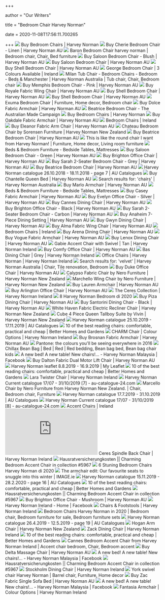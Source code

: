 +++
        
author = "Our Writers"
        
title = "Bedroom Chair Harvey Norman"
        
date = 2020-11-08T17:56:11.700265
        
+++
[ ![](https://azcd.harveynorman.com.au/media/catalog/product/cache/21/small_image/445x249/9df78eab33525d08d6e5fb8d27136e95/g/p/gp894003_1.jpg)](https://azcd.harveynorman.com.au/media/catalog/product/cache/21/small_image/445x249/9df78eab33525d08d6e5fb8d27136e95/g/p/gp894003_1.jpg) Buy Bedroom Chairs | Harvey Norman
[ ![](https://azcd.harveynorman.com.au/media/catalog/product/g/p/gp928984_1.jpg)](https://azcd.harveynorman.com.au/media/catalog/product/g/p/gp928984_1.jpg) Buy Cherie Bedroom Chair - Linen | Harvey Norman AU
[ ![](https://i.pinimg.com/originals/32/72/75/327275fefd9a458aa2794db3a4d45bf6.jpg)](https://i.pinimg.com/originals/32/72/75/327275fefd9a458aa2794db3a4d45bf6.jpg) Baron Bedroom Chair harvey norman | Bedroom chair, Chair, Bed furniture
[ ![](https://azcd.harveynorman.com.au/media/catalog/product/1/_/1_39_1058.jpg)](https://azcd.harveynorman.com.au/media/catalog/product/1/_/1_39_1058.jpg) Buy Saloon Bedroom Chair - Blush | Harvey Norman AU
[ ![](https://azcd.harveynorman.com.au/media/catalog/product/cache/21/image/992x558/9df78eab33525d08d6e5fb8d27136e95/s/a/saloon-chair-configurable.jpg)](https://azcd.harveynorman.com.au/media/catalog/product/cache/21/image/992x558/9df78eab33525d08d6e5fb8d27136e95/s/a/saloon-chair-configurable.jpg) Buy Saloon Bedroom Chair | Harvey Norman AU
[ ![](https://azcd.harveynorman.com.au/media/catalog/product/1/_/1_39_1056.jpg)](https://azcd.harveynorman.com.au/media/catalog/product/1/_/1_39_1056.jpg) Buy Shell Bedroom Chair | Harvey Norman AU
[ ![](https://hniesfp.imgix.net/8/images/detailed/71/IMG_0196.jpg?fit=fill&bg=0FFF&w=5184&h=3456&auto=format,compress)](https://hniesfp.imgix.net/8/images/detailed/71/IMG_0196.jpg?fit=fill&bg=0FFF&w=5184&h=3456&auto=format,compress) George Bedroom Chair | 3 Colours Available | Ireland
[ ![](https://i.pinimg.com/originals/07/d2/65/07d265fba8756916528a045bdf4f78b0.jpg)](https://i.pinimg.com/originals/07/d2/65/07d265fba8756916528a045bdf4f78b0.jpg) Milan Tub Chair - Bedroom Chairs - Bedroom - Beds & Manchester | Harvey  Norman Australia | Tub chair, Chair, Bedroom chair
[ ![](https://azcd.harveynorman.com.au/media/catalog/product/1/_/1_60_641.jpg)](https://azcd.harveynorman.com.au/media/catalog/product/1/_/1_60_641.jpg) Buy Memphis Bedroom Chair - Pink | Harvey Norman AU
[ ![](https://azcd.harveynorman.com.au/media/catalog/product/cache/21/image/992x558/9df78eab33525d08d6e5fb8d27136e95/1/5/15804_1.jpg)](https://azcd.harveynorman.com.au/media/catalog/product/cache/21/image/992x558/9df78eab33525d08d6e5fb8d27136e95/1/5/15804_1.jpg) Buy Royale Fabric Wing Chair | Harvey Norman AU
[ ![](https://azcd.harveynorman.com.au/media/catalog/product/1/_/1_39_1053_2_1.jpg)](https://azcd.harveynorman.com.au/media/catalog/product/1/_/1_39_1053_2_1.jpg) Buy Shell Bedroom Chair | Harvey Norman AU
[ ![](https://azcd.harveynorman.com.au/media/catalog/product/cache/21/image/1180x664/e4d92e6aceaad517e7b5c12e0dc06587/1/_/1_39_1055_1.jpg)](https://azcd.harveynorman.com.au/media/catalog/product/cache/21/image/1180x664/e4d92e6aceaad517e7b5c12e0dc06587/1/_/1_39_1055_1.jpg) Buy Shell Bedroom Chair | Harvey Norman AU
[ ![](https://i.pinimg.com/originals/cd/36/62/cd3662e0a039f5820921c8db83515060.jpg)](https://i.pinimg.com/originals/cd/36/62/cd3662e0a039f5820921c8db83515060.jpg) Exuma Bedroom Chair | Furniture, Home decor, Bedroom chair
[ ![](https://azcd.harveynorman.com.au/media/catalog/product/cache/21/image/992x558/9df78eab33525d08d6e5fb8d27136e95/1/_/1_38_1864.jpg)](https://azcd.harveynorman.com.au/media/catalog/product/cache/21/image/992x558/9df78eab33525d08d6e5fb8d27136e95/1/_/1_38_1864.jpg) Buy Dolce Fabric Armchair | Harvey Norman AU
[ ![](https://australianmade.com.au/Assets/85172382-62ec-4b56-8aba-88cd348fa41d.jpg)](https://australianmade.com.au/Assets/85172382-62ec-4b56-8aba-88cd348fa41d.jpg) Beatrice Bedroom Chair - The Australian Made Campaign
[ ![](https://azcd.harveynorman.com.au/media/catalog/product/cache/21/small_image/445x249/9df78eab33525d08d6e5fb8d27136e95/1/_/1_38_2323.jpg)](https://azcd.harveynorman.com.au/media/catalog/product/cache/21/small_image/445x249/9df78eab33525d08d6e5fb8d27136e95/1/_/1_38_2323.jpg) Buy Bedroom Chairs | Harvey Norman
[ ![](https://azcd.harveynorman.com.au/media/catalog/product/cache/21/image/992x558/9df78eab33525d08d6e5fb8d27136e95/1/_/1_38_1867.jpg)](https://azcd.harveynorman.com.au/media/catalog/product/cache/21/image/992x558/9df78eab33525d08d6e5fb8d27136e95/1/_/1_38_1867.jpg) Buy Oakdale Fabric Armchair | Harvey Norman AU
[ ![](https://hniesfp.imgix.net/8/images/detailed/169/2U1A0516.jpg?fit=fill&bg=0FFF&w=1500&h=1000&auto=format,compress)](https://hniesfp.imgix.net/8/images/detailed/169/2U1A0516.jpg?fit=fill&bg=0FFF&w=1500&h=1000&auto=format,compress) Bedroom Chairs | Ireland
[ ![](https://azcd.harveynorman.com.au/media/catalog/product/cache/21/image/1180x664/e4d92e6aceaad517e7b5c12e0dc06587/3/_/3_4_1_1179.jpg)](https://azcd.harveynorman.com.au/media/catalog/product/cache/21/image/1180x664/e4d92e6aceaad517e7b5c12e0dc06587/3/_/3_4_1_1179.jpg) Buy Eleanor Fabric Arm Chair | Harvey Norman AU
[ ![](https://hnsfpau.imgix.net/5/images/detailed/44/chateau-chair-new.jpg?fit=fill&bg=0FFF&w=1500&h=1000&auto=format,compress)](https://hnsfpau.imgix.net/5/images/detailed/44/chateau-chair-new.jpg?fit=fill&bg=0FFF&w=1500&h=1000&auto=format,compress) Chateau Bedroom Chair by Sorensen Furniture | Harvey Norman New Zealand
[ ![](https://azcd.harveynorman.com.au/media/catalog/collection/media_carousel/6/1/616_3_tye953ohft7upf7zduyw_base.jpg)](https://azcd.harveynorman.com.au/media/catalog/collection/media_carousel/6/1/616_3_tye953ohft7upf7zduyw_base.jpg) Buy Beatrice Bedroom Chair | Harvey Norman AU
[ ![](https://i.pinimg.com/originals/09/9d/1d/099d1df2e9547b5431b6b7d0ec383a3d.jpg)](https://i.pinimg.com/originals/09/9d/1d/099d1df2e9547b5431b6b7d0ec383a3d.jpg) This is like the round chair I want from Harvey Norman! | Furniture, Home  decor, Living room furniture
[ ![](https://azcd.harveynorman.com.au/media/wysiwyg/cms-plus/main-image/bed-mattress-lead-b1.jpg)](https://azcd.harveynorman.com.au/media/wysiwyg/cms-plus/main-image/bed-mattress-lead-b1.jpg) Beds & Bedroom Furniture - Bedside Tables, Mattresses
[ ![](https://azcd.harveynorman.com.au/media/catalog/product/cache/21/image/992x558/9df78eab33525d08d6e5fb8d27136e95/1/_/1_39_1059.jpg)](https://azcd.harveynorman.com.au/media/catalog/product/cache/21/image/992x558/9df78eab33525d08d6e5fb8d27136e95/1/_/1_39_1059.jpg) Buy Saloon Bedroom Chair - Green | Harvey Norman AU
[ ![](https://azcd.harveynorman.com.au/media/catalog/product/cache/21/image/992x558/9df78eab33525d08d6e5fb8d27136e95/u/n/untitled_6_2.png)](https://azcd.harveynorman.com.au/media/catalog/product/cache/21/image/992x558/9df78eab33525d08d6e5fb8d27136e95/u/n/untitled_6_2.png) Buy Brighton Office Chair | Harvey Norman AU
[ ![](https://azcd.harveynorman.com.au/media/catalog/product/cache/21/image/992x558/9df78eab33525d08d6e5fb8d27136e95/1/_/1_39_459.jpg)](https://azcd.harveynorman.com.au/media/catalog/product/cache/21/image/992x558/9df78eab33525d08d6e5fb8d27136e95/1/_/1_39_459.jpg) Buy Sarah 2-Seater Bedroom Chair - Grey | Harvey Norman AU
[ ![](https://azcd.harveynorman.com.au/media/catalog/collection/media_carousel/b/e/beatrice_1_lmmxne9wd6tylkt2w584_base.jpg)](https://azcd.harveynorman.com.au/media/catalog/collection/media_carousel/b/e/beatrice_1_lmmxne9wd6tylkt2w584_base.jpg) Buy Beatrice Bedroom Chair | Harvey Norman AU
[ ![](https://au-catalogues.com/public/gimg/4/4/0/1/7/4/440174-900-100000.jpg)](https://au-catalogues.com/public/gimg/4/4/0/1/7/4/440174-900-100000.jpg) Harvey Norman catalogue 26.10.2018 - 18.11.2018 - page 7 | AU Catalogues
[ ![](https://azcd.harveynorman.com.au/media/catalog/product/cache/21/image/992x558/9df78eab33525d08d6e5fb8d27136e95/2/_/2_3_1_1608.jpg)](https://azcd.harveynorman.com.au/media/catalog/product/cache/21/image/992x558/9df78eab33525d08d6e5fb8d27136e95/2/_/2_3_1_1608.jpg) Buy Chantelle Queen Bed | Harvey Norman AU
[ ![](https://azcd.harveynorman.com.au/media/catalog/product/cache/21/small_image/400x225/9df78eab33525d08d6e5fb8d27136e95/1/_/1_58_261.jpg)](https://azcd.harveynorman.com.au/media/catalog/product/cache/21/small_image/400x225/9df78eab33525d08d6e5fb8d27136e95/1/_/1_58_261.jpg) Search results for: 'chairs' | Harvey Norman Australia
[ ![](https://azcd.harveynorman.com.au/media/catalog/product/1/_/1_51_118.jpg)](https://azcd.harveynorman.com.au/media/catalog/product/1/_/1_51_118.jpg) Buy Marlo Armchair | Harvey Norman AU
[ ![](https://azcd.harveynorman.com.au/media/wysiwyg/cms-plus/main-image/australian-made-bedding-lead-b1.jpg)](https://azcd.harveynorman.com.au/media/wysiwyg/cms-plus/main-image/australian-made-bedding-lead-b1.jpg) Beds & Bedroom Furniture - Bedside Tables, Mattresses
[ ![](https://azcd.harveynorman.com.au/media/catalog/product/cache/21/image/992x558/9df78eab33525d08d6e5fb8d27136e95/1/_/1_39_983.jpg)](https://azcd.harveynorman.com.au/media/catalog/product/cache/21/image/992x558/9df78eab33525d08d6e5fb8d27136e95/1/_/1_39_983.jpg) Buy Casey Fabric Armchair | Harvey Norman AU
[ ![](https://azcd.harveynorman.com.au/media/catalog/product/i/o/ioc1079s-evelyn-office-chair-silver.jpg)](https://azcd.harveynorman.com.au/media/catalog/product/i/o/ioc1079s-evelyn-office-chair-silver.jpg) Buy Evelyn Office Chair - Silver | Harvey Norman AU
[ ![](https://azcd.harveynorman.com.au/media/catalog/product/cache/21/image/992x558/9df78eab33525d08d6e5fb8d27136e95/g/p/gp962988_1.jpg)](https://azcd.harveynorman.com.au/media/catalog/product/cache/21/image/992x558/9df78eab33525d08d6e5fb8d27136e95/g/p/gp962988_1.jpg) Buy Cannes Dining Chair | Harvey Norman AU
[ ![](https://azcd.harveynorman.com.au/media/catalog/product/1/_/1_39_643.jpg)](https://azcd.harveynorman.com.au/media/catalog/product/1/_/1_39_643.jpg) Buy Brighton Office Chair - Black | Harvey Norman AU
[ ![](https://azcd.harveynorman.com.au/media/catalog/product/cache/21/image/992x558/9df78eab33525d08d6e5fb8d27136e95/1/_/1_39_460.jpg)](https://azcd.harveynorman.com.au/media/catalog/product/cache/21/image/992x558/9df78eab33525d08d6e5fb8d27136e95/1/_/1_39_460.jpg) Buy Sarah 2-Seater Bedroom Chair - Carbon | Harvey Norman AU
[ ![](https://azcd.harveynorman.com.au/media/catalog/product/cache/21/image/992x558/9df78eab33525d08d6e5fb8d27136e95/g/p/gp935018.jpg)](https://azcd.harveynorman.com.au/media/catalog/product/cache/21/image/992x558/9df78eab33525d08d6e5fb8d27136e95/g/p/gp935018.jpg) Buy Anaheim 7-Piece Dining Setting | Harvey Norman AU
[ ![](https://azcd.harveynorman.com.au/media/catalog/product/cache/21/image/992x558/9df78eab33525d08d6e5fb8d27136e95/_/2/_2903.jpg)](https://azcd.harveynorman.com.au/media/catalog/product/cache/21/image/992x558/9df78eab33525d08d6e5fb8d27136e95/_/2/_2903.jpg) Buy Gwyn Dining Chair | Harvey Norman AU
[ ![](https://azcd.harveynorman.com.au/media/catalog/product/cache/21/image/992x558/9df78eab33525d08d6e5fb8d27136e95/g/p/gp715394_2.jpg)](https://azcd.harveynorman.com.au/media/catalog/product/cache/21/image/992x558/9df78eab33525d08d6e5fb8d27136e95/g/p/gp715394_2.jpg) Buy Alma Fabric Wing Chair | Harvey Norman AU
[ ![](https://hniesfp.imgix.net/8/images/detailed/216/ink_chair_img_1.jpg?fit=fill&bg=0FFF&w=1500&h=1000&auto=format,compress)](https://hniesfp.imgix.net/8/images/detailed/216/ink_chair_img_1.jpg?fit=fill&bg=0FFF&w=1500&h=1000&auto=format,compress) Bedroom Chairs | Ireland
[ ![](https://azcd.harveynorman.com.au/media/catalog/product/cache/21/image/992x558/9df78eab33525d08d6e5fb8d27136e95/a/r/arenchair_1.jpg)](https://azcd.harveynorman.com.au/media/catalog/product/cache/21/image/992x558/9df78eab33525d08d6e5fb8d27136e95/a/r/arenchair_1.jpg) Buy Arena Dining Chair | Harvey Norman AU
[ ![](https://azcd.harveynorman.com.au/media/catalog/product/cache/21/image/992x558/9df78eab33525d08d6e5fb8d27136e95/g/p/gp919840_1.jpg)](https://azcd.harveynorman.com.au/media/catalog/product/cache/21/image/992x558/9df78eab33525d08d6e5fb8d27136e95/g/p/gp919840_1.jpg) Buy Vogue Fabric Armchair | Harvey Norman AU
[ ![](https://azcd.harveynorman.com.au/media/catalog/product/1/_/1_47_206.jpg)](https://azcd.harveynorman.com.au/media/catalog/product/1/_/1_47_206.jpg) Buy Lenox Dining Chair | Harvey Norman AU
[ ![](https://hniesfp.imgix.net/14/images/detailed/92/Gabie_Front.jpg?fit=fill&bg=0FFF&w=1500&h=1000&auto=format,compress)](https://hniesfp.imgix.net/14/images/detailed/92/Gabie_Front.jpg?fit=fill&bg=0FFF&w=1500&h=1000&auto=format,compress) Gabie Accent Chair with Swivel | Tan | Harvey Norman Ireland
[ ![](https://azcd.harveynorman.com.au/media/catalog/product/c/h/chair_10.jpg)](https://azcd.harveynorman.com.au/media/catalog/product/c/h/chair_10.jpg) Buy Comfy Office Chair | Harvey Norman AU
[ ![](https://hniesfp.imgix.net/14/images/detailed/93/Bas_Dining_Chair_Front.jpg?fit=fill&bg=0FFF&w=1500&h=1000&auto=format,compress)](https://hniesfp.imgix.net/14/images/detailed/93/Bas_Dining_Chair_Front.jpg?fit=fill&bg=0FFF&w=1500&h=1000&auto=format,compress) Bas Dining Chair | Grey | Harvey Norman Ireland
[ ![](https://hniesfp.imgix.net/14/images/detailed/94/ramona_1.jpg?fit=fill&bg=0FFF&w=1500&h=1000&auto=format,compress)](https://hniesfp.imgix.net/14/images/detailed/94/ramona_1.jpg?fit=fill&bg=0FFF&w=1500&h=1000&auto=format,compress) Office Chairs | Harvey Norman | Harvey Norman Ireland
[ ![](https://i.pinimg.com/474x/b4/6d/62/b46d62a12464401948382b174137e36a.jpg)](https://i.pinimg.com/474x/b4/6d/62/b46d62a12464401948382b174137e36a.jpg) Search results for: 'velvet' | Harvey Norman Australia | Chair, Tile  renovation, Bedroom
[ ![](https://azcd.harveynorman.com.au/media/catalog/product/cache/21/image/992x558/9df78eab33525d08d6e5fb8d27136e95/1/_/1_37_1222.jpg)](https://azcd.harveynorman.com.au/media/catalog/product/cache/21/image/992x558/9df78eab33525d08d6e5fb8d27136e95/1/_/1_37_1222.jpg) Buy Duke Office Chair | Harvey Norman AU
[ ![](https://hnsfpau.imgix.net/5/images/detailed/84/Ashford-Armchair1.jpg?fit=fill&bg=0FFF&w=1500&h=1000&auto=format,compress)](https://hnsfpau.imgix.net/5/images/detailed/84/Ashford-Armchair1.jpg?fit=fill&bg=0FFF&w=1500&h=1000&auto=format,compress) Calypso Fabric Chair by Nero Furniture | Harvey Norman New Zealand
[ ![](https://hnsfpau.imgix.net/5/images/detailed/85/Marchello-Wing-Armchair-Black-Lifestyle.jpg?fit=fill&bg=0FFF&w=1500&h=1000&auto=format,compress)](https://hnsfpau.imgix.net/5/images/detailed/85/Marchello-Wing-Armchair-Black-Lifestyle.jpg?fit=fill&bg=0FFF&w=1500&h=1000&auto=format,compress) Marchello Wing Chair by Nero Furniture | Harvey Norman New Zealand
[ ![](https://azcd.harveynorman.com.au/media/catalog/product/cache/21/image/1180x664/e4d92e6aceaad517e7b5c12e0dc06587/3/_/3_4_1_1180.jpg)](https://azcd.harveynorman.com.au/media/catalog/product/cache/21/image/1180x664/e4d92e6aceaad517e7b5c12e0dc06587/3/_/3_4_1_1180.jpg) Buy Lauren Armchair | Harvey Norman AU
[ ![](https://azcd.harveynorman.com.au/media/catalog/product/cache/21/image/992x558/9df78eab33525d08d6e5fb8d27136e95/a/r/arlington-chair-configurable.jpg)](https://azcd.harveynorman.com.au/media/catalog/product/cache/21/image/992x558/9df78eab33525d08d6e5fb8d27136e95/a/r/arlington-chair-configurable.jpg) Buy Arlington Office Chair | Harvey Norman AU
[ ![](https://hniesfp.imgix.net/14/images/detailed/84/old-bone-ceres-spindle-back-front.jpg?fit=fill&bg=0FFF&w=1500&h=1000&auto=format,compress)](https://hniesfp.imgix.net/14/images/detailed/84/old-bone-ceres-spindle-back-front.jpg?fit=fill&bg=0FFF&w=1500&h=1000&auto=format,compress) The Ceres Collection | Harvey Norman Ireland
[ ![](https://i.pinimg.com/564x/1c/fe/d5/1cfed5d14fdf8fc633a56d82210ee66e.jpg)](https://i.pinimg.com/564x/1c/fe/d5/1cfed5d14fdf8fc633a56d82210ee66e.jpg) 8 Harvey Norman Bedroom di 2020
[ ![](https://azcd.harveynorman.com.au/media/catalog/product/1/_/1_39_1453.jpg)](https://azcd.harveynorman.com.au/media/catalog/product/1/_/1_39_1453.jpg) Buy Piza Dining Chair | Harvey Norman AU
[ ![](https://azcd.harveynorman.com.au/media/catalog/product/g/p/gp919033_1.jpg)](https://azcd.harveynorman.com.au/media/catalog/product/g/p/gp919033_1.jpg) Buy Santorini Dining Chair - Black | Harvey Norman AU
[ ![](https://hnsfpau.imgix.net/5/images/detailed/131/White-Haven-1-Seater-Fabric-3.jpg?fit=fill&bg=0FFF&w=1500&h=1000&auto=format,compress)](https://hnsfpau.imgix.net/5/images/detailed/131/White-Haven-1-Seater-Fabric-3.jpg?fit=fill&bg=0FFF&w=1500&h=1000&auto=format,compress) White Haven Fabric Electric Recliner Chair | Harvey Norman New Zealand
[ ![](https://hnsfpau.imgix.net/5/images/detailed/74/Cube-Queen-Bed-Frame7.jpg?fit=fill&bg=0FFF&w=1500&h=1000&auto=format,compress)](https://hnsfpau.imgix.net/5/images/detailed/74/Cube-Queen-Bed-Frame7.jpg?fit=fill&bg=0FFF&w=1500&h=1000&auto=format,compress) Cube 4 Piece Queen Tallboy Suite by Vivin | Harvey Norman New Zealand
[ ![](https://au-catalogues.com/public/gimg/6/6/4/9/3/3/664933-900-100000.jpg)](https://au-catalogues.com/public/gimg/6/6/4/9/3/3/664933-900-100000.jpg) Harvey Norman catalogue 25.10.2019 - 17.11.2019 | AU Catalogues
[ ![](https://www.bhg.com.au/media/27340/wells-upholstered-swivel-armchair-pottery-barn.jpg?width=720&center=0.0,0.0)](https://www.bhg.com.au/media/27340/wells-upholstered-swivel-armchair-pottery-barn.jpg?width=720&center=0.0,0.0) 10 of the best reading chairs: comfortable, practical and cheap | Better  Homes and Gardens
[ ![](https://hniesfp.imgix.net/14/images/detailed/82/charm_chair_blue.jpg?fit=fill&bg=0FFF&w=1500&h=1000&auto=format,compress)](https://hniesfp.imgix.net/14/images/detailed/82/charm_chair_blue.jpg?fit=fill&bg=0FFF&w=1500&h=1000&auto=format,compress) CHARM Chair | Colour Options | Harvey Norman Ireland
[ ![](https://azcd.harveynorman.com.au/media/catalog/product/1/8/1896_3.jpg)](https://azcd.harveynorman.com.au/media/catalog/product/1/8/1896_3.jpg) Buy Brosnan Fabric Armchair | Harvey Norman AU
[ ![](http://www.smh.com.au/cqstatic/gmfs6u/P06.jpg)](http://www.smh.com.au/cqstatic/gmfs6u/P06.jpg) Pantone: the colours you'll be seeing everywhere in 2016
[ ![](https://i.pinimg.com/originals/76/a6/8b/76a68b3aad2c8431bc606c1d32eeb11c.png)](https://i.pinimg.com/originals/76/a6/8b/76a68b3aad2c8431bc606c1d32eeb11c.png) Chillax Bean Bag | Bed | Red | Red bedding, Bean bag bed, Bean bag chair  kids
[ ![](https://lookaside.fbsbx.com/lookaside/crawler/media/?media_id=1794119424064641)](https://lookaside.fbsbx.com/lookaside/crawler/media/?media_id=1794119424064641) A new bed! A new table! New chairs!... - Harvey Norman Malaysia | Facebook
[ ![](https://azcd.harveynorman.com.au/media/catalog/product/cache/21/image/992x558/9df78eab33525d08d6e5fb8d27136e95/d/a/dalton_fabric_lift_chair.jpg)](https://azcd.harveynorman.com.au/media/catalog/product/cache/21/image/992x558/9df78eab33525d08d6e5fb8d27136e95/d/a/dalton_fabric_lift_chair.jpg) Buy Dalton Fabric Dual Motor Lift Chair | Harvey Norman AU
[ ![](https://my-leaflet.ie/public/gimg/2/5/6/6/3/25663-900-100000.jpg)](https://my-leaflet.ie/public/gimg/2/5/6/6/3/25663-900-100000.jpg) Harvey Norman leaflet 8.8.2019 - 16.9.2019 | My Leaflet
[ ![](https://www.bhg.com.au/media/27336/vintage-reading-chair.jpg?width=720&center=0.0,0.0)](https://www.bhg.com.au/media/27336/vintage-reading-chair.jpg?width=720&center=0.0,0.0) 10 of the best reading chairs: comfortable, practical and cheap | Better  Homes and Gardens
[ ![](https://hniesfp.imgix.net/14/images/detailed/89/2U1A9214_beige.jpg?fit=fill&bg=0FFF&w=1500&h=1000&auto=format,compress)](https://hniesfp.imgix.net/14/images/detailed/89/2U1A9214_beige.jpg?fit=fill&bg=0FFF&w=1500&h=1000&auto=format,compress) Lara Twister Chair | Harvey Norman Ireland
[ ![](https://static.au-catalogue-24.com/image/item/harvey-norman/1985/img007.jpg)](https://static.au-catalogue-24.com/image/item/harvey-norman/1985/img007.jpg) Harvey Norman Current catalogue 17/07 - 31/10/2019 [7] - au-catalogue-24.com
[ ![](https://i.pinimg.com/originals/34/a8/78/34a8789ff86577b175288e859d2af5be.png)](https://i.pinimg.com/originals/34/a8/78/34a8789ff86577b175288e859d2af5be.png) Marcello Chair by Nero Furniture from Harvey Norman New Zealand. | Chair, Bedroom  chair, Furniture
[ ![](https://au-catalogues.com/public/gimg/5/7/9/0/4/6/579046-900-100000.jpg)](https://au-catalogues.com/public/gimg/5/7/9/0/4/6/579046-900-100000.jpg) Harvey Norman catalogue 17.7.2019 - 31.10.2019 | AU Catalogues
[ ![](https://au-catalogue-24.com/assets/img/item_image/harvey-norman/1985/img008.jpg)](https://au-catalogue-24.com/assets/img/item_image/harvey-norman/1985/img008.jpg) Harvey Norman Current catalogue 17/07 - 31/10/2019 [8] - au-catalogue-24.com
[ ![](https://hniesfp.imgix.net/8/images/detailed/234/2U1A7187_2kdo-nb.jpg?fit=fill&bg=0FFF&w=1500&h=1000&auto=format,compress)](https://hniesfp.imgix.net/8/images/detailed/234/2U1A7187_2kdo-nb.jpg?fit=fill&bg=0FFF&w=1500&h=1000&auto=format,compress) Accent Chairs | Ireland
[ ![](https://www.harvey-norman.co.uk/index.php?dispatch=collections.getfile&collection_id=36)](https://www.harvey-norman.co.uk/index.php?dispatch=collections.getfile&collection_id=36) Ceres Spindle Back Chair | Harvey Norman Ireland
[ ![](http://feelthehome.com/wp-content/uploads/2012/01/Espresso-Home-Bedroom-Accent-Chair.jpg)](http://feelthehome.com/wp-content/uploads/2012/01/Espresso-Home-Bedroom-Accent-Chair.jpg) Hausratversicherungkosten || Charming Bedroom Accent Chair in collection  #5967
[ ![](https://i.pinimg.com/originals/c6/9e/b2/c69eb24adc8643686c0305b3ecbf824e.jpg)](https://i.pinimg.com/originals/c6/9e/b2/c69eb24adc8643686c0305b3ecbf824e.jpg) 6 Stuning Bedroom Chairs Harvey Norman di 2020
[ ![](https://media.image.ie/uploads/2018/11/02124836/DiamondFurniture-145-e1541164160187.jpg)](https://media.image.ie/uploads/2018/11/02124836/DiamondFurniture-145-e1541164160187.jpg) The armchair edit: Our favourite seats to snuggle into this winter |  IMAGE.ie
[ ![](https://au-catalogues.com/public/gimg/6/8/5/5/1/6/685516-900-100000.jpg)](https://au-catalogues.com/public/gimg/6/8/5/5/1/6/685516-900-100000.jpg) Harvey Norman catalogue 15.11.2019 - 28.2.2020 - page 16 | AU Catalogues
[ ![](https://www.bhg.com.au/media/27343/poang-armchair-ikea.jpg?width=720&center=0.0,0.0)](https://www.bhg.com.au/media/27343/poang-armchair-ikea.jpg?width=720&center=0.0,0.0) 10 of the best reading chairs: comfortable, practical and cheap | Better  Homes and Gardens
[ ![](https://i.pinimg.com/originals/df/c1/29/dfc1294f6eb1953b04b9aca01bbc751b.jpg)](https://i.pinimg.com/originals/df/c1/29/dfc1294f6eb1953b04b9aca01bbc751b.jpg) Hausratversicherungkosten || Charming Bedroom Accent Chair in collection  #5967
[ ![](https://azcd.harveynorman.com.au/media/catalog/product/cache/21/image/992x558/9df78eab33525d08d6e5fb8d27136e95/6/0/600_13.jpg)](https://azcd.harveynorman.com.au/media/catalog/product/cache/21/image/992x558/9df78eab33525d08d6e5fb8d27136e95/6/0/600_13.jpg) Buy Brighton Office Chair - Mushroom | Harvey Norman AU
[ ![](https://lookaside.fbsbx.com/lookaside/crawler/media/?media_id=3597243510314090)](https://lookaside.fbsbx.com/lookaside/crawler/media/?media_id=3597243510314090) Harvey Norman Ireland - Home | Facebook
[ ![](https://hniesfp.imgix.net/14/images/detailed/87/2U1A0042.jpg?fit=fill&bg=0FFF&w=1500&h=1000&auto=format,compress)](https://hniesfp.imgix.net/14/images/detailed/87/2U1A0042.jpg?fit=fill&bg=0FFF&w=1500&h=1000&auto=format,compress) Chairs & Footstools | Harvey Norman Ireland
[ ![](https://i.pinimg.com/736x/73/c8/0b/73c80b2ade8e567b1faf60414d1f5f25.jpg)](https://i.pinimg.com/736x/73/c8/0b/73c80b2ade8e567b1faf60414d1f5f25.jpg) Bedroom Chairs Harvey Norman in 2020 | Bedroom chair, Bedroom furniture for  sale, Bedroom furniture sets
[ ![](https://au-catalogues.com/public/gimg/4/9/7/1/7/0/497170-900-100000.jpg)](https://au-catalogues.com/public/gimg/4/9/7/1/7/0/497170-900-100000.jpg) Harvey Norman catalogue 26.4.2019 - 12.5.2019 - page 19 | AU Catalogues
[ ![](https://hnsfpau.imgix.net/5/images/detailed/131/Arm-Chair1.jpg?fit=fill&bg=0FFF&w=1500&h=1000&auto=format,compress)](https://hnsfpau.imgix.net/5/images/detailed/131/Arm-Chair1.jpg?fit=fill&bg=0FFF&w=1500&h=1000&auto=format,compress) Hogan Arm Chair | Harvey Norman New Zealand
[ ![](https://hniesfp.imgix.net/14/images/detailed/78/2U1A5475.jpg?fit=fill&bg=0FFF&w=785&h=523&auto=format,compress)](https://hniesfp.imgix.net/14/images/detailed/78/2U1A5475.jpg?fit=fill&bg=0FFF&w=785&h=523&auto=format,compress) Zack Dining Chair | Harvey Norman Ireland
[ ![](https://www.bhg.com.au/media/27364/lucas-armchair.jpg?width=720&center=0.0,0.0)](https://www.bhg.com.au/media/27364/lucas-armchair.jpg?width=720&center=0.0,0.0) 10 of the best reading chairs: comfortable, practical and cheap | Better  Homes and Gardens
[ ![](https://i.pinimg.com/originals/81/68/d4/8168d4e75d4965fc3338fbd25a231f78.jpg)](https://i.pinimg.com/originals/81/68/d4/8168d4e75d4965fc3338fbd25a231f78.jpg) Cannes Bedroom Accent Chair from Harvey Norman Ireland | Accent chair  bedroom, Chair, Bedroom accent
[ ![](https://azcd.harveynorman.com.au/media/catalog/product/g/p/gp996671_1.jpg)](https://azcd.harveynorman.com.au/media/catalog/product/g/p/gp996671_1.jpg) Buy Delta Massage Chair | Harvey Norman AU
[ ![](https://lookaside.fbsbx.com/lookaside/crawler/media/?media_id=1794119404064643)](https://lookaside.fbsbx.com/lookaside/crawler/media/?media_id=1794119404064643) A new bed! A new table! New chairs!... - Harvey Norman Malaysia | Facebook
[ ![](https://images-na.ssl-images-amazon.com/images/I/61lgFRYh7EL._US500_.jpg)](https://images-na.ssl-images-amazon.com/images/I/61lgFRYh7EL._US500_.jpg) Hausratversicherungkosten || Charming Bedroom Accent Chair in collection  #5967
[ ![](https://hniesfp.imgix.net/14/images/detailed/48/Stockholm_Dining_Chair_Straight_On.jpg?fit=fill&bg=0FFF&w=1500&h=1000&auto=format,compress)](https://hniesfp.imgix.net/14/images/detailed/48/Stockholm_Dining_Chair_Straight_On.jpg?fit=fill&bg=0FFF&w=1500&h=1000&auto=format,compress) Stockholm Dining Chair | Harvey Norman Ireland
[ ![](https://i.pinimg.com/originals/75/69/79/756979efaed5ed800d0fea943c7ac75e.jpg)](https://i.pinimg.com/originals/75/69/79/756979efaed5ed800d0fea943c7ac75e.jpg) York swivel chair Harvey Norman | Barrel chair, Furniture, Home decor
[ ![](https://azcd.harveynorman.com.au/media/catalog/product/c/l/clzac1sbdl.jpg)](https://azcd.harveynorman.com.au/media/catalog/product/c/l/clzac1sbdl.jpg) Buy Zac Fabric Single Sofa Bed | Harvey Norman AU
[ ![](https://lookaside.fbsbx.com/lookaside/crawler/media/?media_id=1794119344064649)](https://lookaside.fbsbx.com/lookaside/crawler/media/?media_id=1794119344064649) A new bed! A new table! New chairs!... - Harvey Norman Malaysia | Facebook
[ ![](https://hniesfp.imgix.net/14/images/detailed/81/1_5fb2-3z.jpg?fit=fill&bg=0FFF&w=1500&h=1000&auto=format,compress)](https://hniesfp.imgix.net/14/images/detailed/81/1_5fb2-3z.jpg?fit=fill&bg=0FFF&w=1500&h=1000&auto=format,compress) Fantasia Armchair | Colour Options | Harvey Norman Ireland
